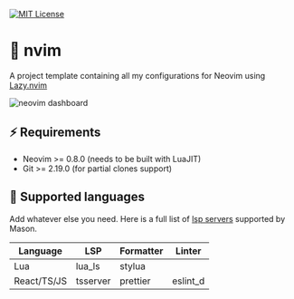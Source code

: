 [![MIT License](https://img.shields.io/badge/License-MIT-green.svg)](https://choosealicense.com/licenses/mit/)


# 📄 nvim

A project template containing all my configurations for Neovim using [Lazy.nvim](https://github.com/folke/lazy.nvim)

![neovim dashboard](https://i.ibb.co/dWghCfg/image.png)

## ⚡️ Requirements

- Neovim >= 0.8.0 (needs to be built with LuaJIT)
- Git >= 2.19.0 (for partial clones support)
## 🔨 Supported languages

Add whatever else you need. Here is a full list of [lsp servers](https://github.com/williamboman/mason-lspconfig.nvim?tab=readme-ov-file#available-lsp-servers) supported by Mason. 

| Language  | LSP     | Formatter            | Linter               |
| ---       | ---     | ---                  | ---                  |
| Lua    | lua_ls | stylua                 |                  |
| React/TS/JS | tsserver  | prettier | eslint_d |


